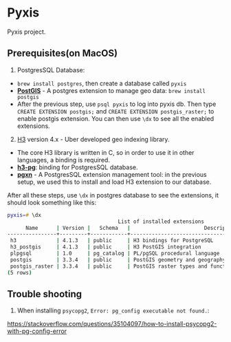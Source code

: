 # Pyxis
Pyxis project.

## Prerequisites(on MacOS)

1. PostgresSQL Database:
  - `brew install postgres`, then create a database called `pyxis`
  - [**PostGIS**](https://postgis.net/documentation/getting_started/install_macos/) - A postgres extension to manage geo data: `brew install postgis`
  - After the previous step, use `psql pyxis` to log into pyxis db. Then type `CREATE EXTENSION postgis;` and `CREATE EXTENSION postgis_raster;` to enable postgis extension. You can then use `\dx` to see all the enabled extensions.

2. [H3](https://h3geo.org/) version 4.x - Uber developed geo indexing library.
  - The core H3 library is written in C, so in order to use it in other languages, a binding is required.
  - [**h3-pg**](https://github.com/zachasme/h3-pg): binding for PostgresSQL database.
  - [**pgxn**](https://pgxn.org/about/) - A PostgresSQL extension management tool: in the previous setup, we used this to install and load H3 extension to our database.

After all these steps, use `\dx` in postgres database to see the extensions, it should look something like this:

```zsh
pyxis=# \dx
                                    List of installed extensions
      Name      | Version |   Schema   |                        Description
----------------+---------+------------+------------------------------------------------------------
 h3             | 4.1.3   | public     | H3 bindings for PostgreSQL
 h3_postgis     | 4.1.3   | public     | H3 PostGIS integration
 plpgsql        | 1.0     | pg_catalog | PL/pgSQL procedural language
 postgis        | 3.3.4   | public     | PostGIS geometry and geography spatial types and functions
 postgis_raster | 3.3.4   | public     | PostGIS raster types and functions
(5 rows)
```

## Trouble shooting

1. When installing `psycopg2`, `Error: pg_config executable not found.`:

https://stackoverflow.com/questions/35104097/how-to-install-psycopg2-with-pg-config-error

